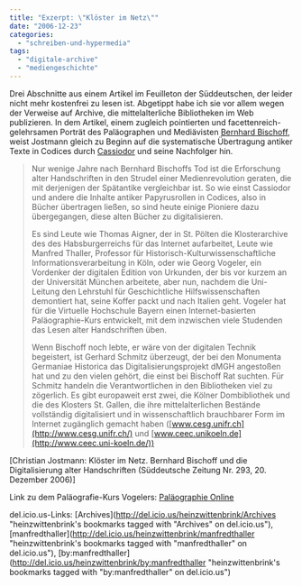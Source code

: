 ```yaml
---
title: "Exzerpt: \"Klöster im Netz\""
date: "2006-12-23"
categories: 
  - "schreiben-und-hypermedia"
tags: 
  - "digitale-archive"
  - "mediengeschichte"
---
```


Drei Abschnitte aus einem Artikel im Feuilleton der Süddeutschen, der leider nicht mehr kostenfrei zu lesen ist. Abgetippt habe ich sie vor allem wegen der Verweise auf Archive, die mittelalterliche Bibliotheken im Web publizieren. In dem Artikel, einem zugleich pointierten und facettenreich-gelehrsamen Porträt des Paläographen und Mediävisten [Bernhard Bischoff](http://de.wikipedia.org/wiki/Bernhard_Bischoff "Bernhard Bischoff - Wikipedia"), weist Jostmann gleich zu Beginn auf die systematische Übertragung antiker Texte in Codices durch [Cassiodor](http://de.wikipedia.org/wiki/Cassiodor "Cassiodor - Wikipedia") und seine Nachfolger hin.

> Nur wenige Jahre nach Bernhard Bischoffs Tod ist die Erforschung alter Handschriften in den Strudel einer Medienrevolution geraten, die mit derjenigen der Spätantike vergleichbar ist. So wie einst Cassiodor und andere die Inhalte antiker Papyrusrollen in Codices, also in Bücher übertragen ließen, so sind heute einige Pioniere dazu übergegangen, diese alten Bücher zu digitalisieren.
> 
> Es sind Leute wie Thomas Aigner, der in St. Pölten die Klosterarchive des des Habsburgerreichs für das Internet aufarbeitet, Leute wie Manfred Thaller, Professor für Historisch-Kulturwissenschaftliche Informationsverarbeitung in Köln, oder wie Georg Vogeler, ein Vordenker der digitalen Edition von Urkunden, der bis vor kurzem an der Universität München arbeitete, aber nun, nachdem die Uni-Leitung den Lehrstuhl für Geschichtliche Hilfswissenschaften demontiert hat, seine Koffer packt und nach Italien geht. Vogeler hat für die Virtuelle Hochschule Bayern einen Internet-basierten Paläographie-Kurs entwickelt, mit dem inzwischen viele Studenden das Lesen alter Handschriften üben.
> 
> Wenn Bischoff noch lebte, er wäre von der digitalen Technik begeistert, ist Gerhard Schmitz überzeugt, der bei den Monumenta Germaniae Historica das Digitalisierungsprojekt dMGH angestoßen hat und zu den vielen gehört, die einst bei Bischoff Rat suchten. Für Schmitz handeln die Verantwortlichen in den Bibliotheken viel zu zögerlich. Es gibt europaweit erst zwei, die Kölner Dombibliothek und die des Klosters St. Gallen, die ihre mittelalterlichen Bestände vollständig digitalisiert und in wissenschaftlich brauchbarer Form im Internet zugänglich gemacht haben ([www.cesg.unifr.ch](http://www.cesg.unifr.ch/) und [www.ceec.unikoeln.de](http://www.ceec.uni-koeln.de/))

\[Christian Jostmann: Klöster im Netz. Bernhard Bischoff und die Digitalisierung alter Handschriften (Süddeutsche Zeitung Nr. 293, 20. Dezember 2006)\]

Link zu dem Paläografie-Kurs Vogelers: [Paläographie Online](http://www.palaeographie-online.de/login.php "Paläographie-Online")

del.icio.us-Links: [Archives](http://del.icio.us/heinzwittenbrink/Archives "heinzwittenbrink's bookmarks tagged with "Archives" on del.icio.us"), [manfredthaller](http://del.icio.us/heinzwittenbrink/manfredthaller "heinzwittenbrink's bookmarks tagged with "manfredthaller" on del.icio.us"), [by:manfredthaller](http://del.icio.us/heinzwittenbrink/by:manfredthaller "heinzwittenbrink's bookmarks tagged with "by:manfredthaller" on del.icio.us")
